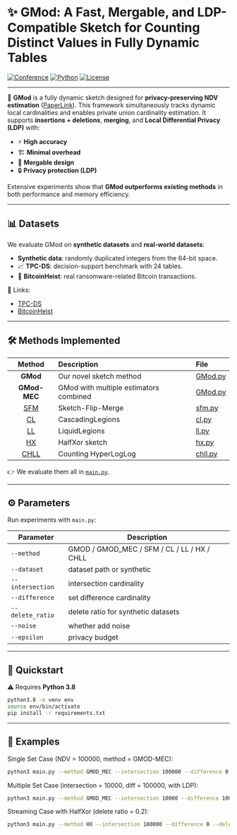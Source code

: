 # ✨ GMod: A Fast, Mergable, and LDP-Compatible Sketch for Counting Distinct Values in Fully Dynamic Tables  

[![Conference](https://img.shields.io/badge/Accepted-SIGMOD%202026-2ea44f?style=flat&logo=acm&logoColor=white)](https://sigmod.org) 
[![Python](https://img.shields.io/badge/Python-3.8+-blue?style=flat&logo=python)](https://www.python.org/) 
[![License](https://img.shields.io/badge/License-MIT-green?style=flat)](./LICENSE)



---

🚀 **GMod** is a fully dynamic sketch designed for **privacy-preserving NDV estimation** ([PaperLink](https://dl.acm.org/doi/10.1145/3749157)).
This framework simultaneously tracks dynamic local cardinalities and enables private union cardinality estimation.
It supports **insertions + deletions**, **merging**, and **Local Differential Privacy (LDP)** with:  

- ⚡ **High accuracy**  
- 🏗 **Minimal overhead**  
- 🧩 **Mergable design**  
- 🔒 **Privacy protection (LDP)**  

Extensive experiments show that **GMod outperforms existing methods** in both performance and memory efficiency.  

---

## 📊 Datasets  

We evaluate GMod on **synthetic datasets** and **real-world datasets**:  

-  **Synthetic data**: randomly duplicated integers from the 64-bit space.  
- 📈 **TPC-DS**: decision-support benchmark with 24 tables.  
- 🧮 **BitcoinHeist**: real ransomware-related Bitcoin transactions.  

📂 Links:  
- [TPC-DS](https://www.tpc.org/default5.asp)  
- [BitcoinHeist](https://archive.ics.uci.edu/dataset/526/bitcoinheistransomwareaddressdataset)  

---

## 🛠 Methods Implemented  

|   Method   | Description | File |
| :-----------: | :--------- | :-- |
| **GMod** | Our novel sketch method | [GMod.py](./GMod.py) |
| **GMod-MEC** | GMod with multiple estimators combined | [GMod.py](./GMod.py) |
| [SFM](https://proceedings.mlr.press/v202/hehir23a.html) | Sketch-Flip-Merge | [sfm.py](./baseline/sfm.py) |
| [CL](https://research.google/pubs/privacy-preserving-secure-cardinality-and-frequency-estimation/) | CascadingLegions | [cl.py](./baseline/cl.py) |
| [LL](https://research.google/pubs/privacy-preserving-secure-cardinality-and-frequency-estimation/) | LiquidLegions | [ll.py](./baseline/ll.py) |
| [HX](https://ieeexplore.ieee.org/abstract/document/10416381) | HalfXor sketch | [hx.py](./baseline/hx.py) |
| [CHLL](https://www.cidrdb.org/cidr2019/papers/p23-freitag-cidr19.pdf) | Counting HyperLogLog | [chll.py](./baseline/chll.py) |

👉 We evaluate them all in [`main.py`](./main.py).  

---

## ⚙️ Parameters  

Run experiments with `main.py`:  

| Parameter | Description |
| --------- | ----------- |
| `--method` | GMOD / GMOD_MEC / SFM / CL / LL / HX / CHLL |
| `--dataset` | dataset path or synthetic |
| `--intersection` | intersection cardinality |
| `--difference` | set difference cardinality |
| `--delete_ratio` | delete ratio for synthetic datasets |
| `--noise` | whether add noise |
| `--epsilon` | privacy budget |

---

## 🚀 Quickstart  

⚠️ Requires **Python 3.8**  

```bash
python3.8 -m venv env
source env/bin/activate
pip install -r requirements.txt
````

---

## 🧪 Examples

Single Set Case (NDV = 100000, method = GMOD-MEC):

```bash
python3 main.py --method GMOD_MEC --intersection 100000 --difference 0
```

Multiple Set Case (intersection = 10000, diff = 100000, with LDP):

```bash
python3 main.py --method GMOD_MEC --intersection 10000 --difference 100000 --noise --epsilon 2
```

Streaming Case with HalfXor (delete ratio = 0.2):

```bash
python3 main.py --method HX --intersection 100000 --difference 0 --delete_ratio 0.2
```

<!-- ---

## 🏆 Citation

If you use GMod in your research, please cite our **SIGMOD 2026** paper:

```bibtex
@inproceedings{GMod2026,
  title={GMod: A Fast, Mergable, and LDP Compatible Sketch for Counting the Number of Distinct Values in Fully Dynamic Tables},
  author={...},
  booktitle={Proceedings of the ACM SIGMOD International Conference on Management of Data},
  year={2026}
}
``` -->

